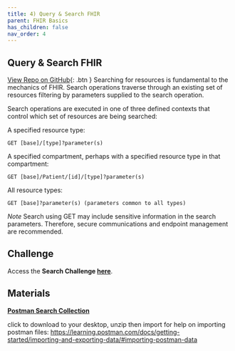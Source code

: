 ```yaml
---
title: 4) Query & Search FHIR
parent: FHIR Basics
has_children: false
nav_order: 4
---
```



## Query & Search FHIR 
[View Repo on GitHub](https://github.com/microsoft/openhack-mc4h/tree/main/Challenge-04){: .btn }
Searching for resources is fundamental to the mechanics of FHIR. Search operations traverse through an existing set of resources filtering by parameters supplied to the search operation.

Search operations are executed in one of three defined contexts that control which set of resources are being searched:

A specified resource type: 
```azurecli
GET [base]/[type]?parameter(s)
```

A specified compartment, perhaps with a specified resource type in that compartment: 
```azurecli
GET [base]/Patient/[id]/[type]?parameter(s)
```

All resource types:  
```azurecli
GET [base]?parameter(s) (parameters common to all types)
```

_Note_ Search using GET may include sensitive information in the search parameters. Therefore, secure communications and endpoint management are recommended.

## Challenge 

Access the **Search Challenge [here](https://github.com/microsoft/openhack-mc4h/tree/main/Challenge-4)**.


## Materials   
**[Postman Search Collection](./assets/zip/FHIR_Search.postman_collection.zip)**

click to download to your desktop, unzip then import
for help on importing postman files: https://learning.postman.com/docs/getting-started/importing-and-exporting-data/#importing-postman-data

